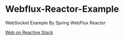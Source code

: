 # Webflux-Reactor-Example

WebSocket Example By Spring WebFlux Reactor

[Web on Reactive Stack](https://docs.spring.io/spring/docs/5.2.5.RELEASE/spring-framework-reference/web-reactive.html)
